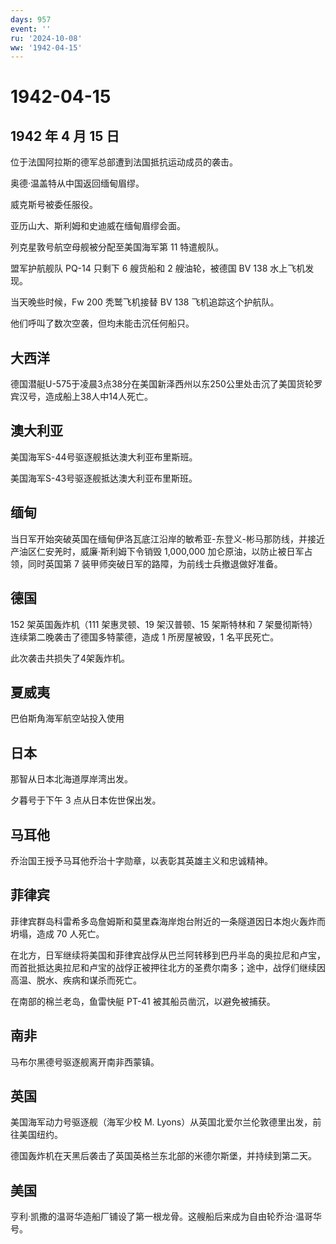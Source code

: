 ```yaml
---
days: 957
event: ''
ru: '2024-10-08'
ww: '1942-04-15'
---
```


# 1942-04-15

## 1942 年 4 月 15 日

位于法国阿拉斯的德军总部遭到法国抵抗运动成员的袭击。

奥德·温盖特从中国返回缅甸眉缪。

威克斯号被委任服役。

亚历山大、斯利姆和史迪威在缅甸眉缪会面。

列克星敦号航空母舰被分配至美国海军第 11 特遣舰队。

盟军护航舰队 PQ-14 只剩下 6 艘货船和 2 艘油轮，被德国 BV 138
水上飞机发现。

当天晚些时候，Fw 200 秃鹫飞机接替 BV 138 飞机追踪这个护航队。

他们呼叫了数次空袭，但均未能击沉任何船只。

## 大西洋

德国潜艇U-575于凌晨3点38分在美国新泽西州以东250公里处击沉了美国货轮罗宾汉号，造成船上38人中14人死亡。

## 澳大利亚

美国海军S-44号驱逐舰抵达澳大利亚布里斯班。

美国海军S-43号驱逐舰抵达澳大利亚布里斯班。

## 缅甸

当日军开始突破英国在缅甸伊洛瓦底江沿岸的敏希亚-东登义-彬马那防线，并接近产油区仁安羌时，威廉·斯利姆下令销毁
1,000,000 加仑原油，以防止被日军占领，同时英国第 7
装甲师突破日军的路障，为前线士兵撤退做好准备。

## 德国

152 架英国轰炸机（111 架惠灵顿、19 架汉普顿、15 架斯特林和 7
架曼彻斯特）连续第二晚袭击了德国多特蒙德，造成 1 所房屋被毁，1
名平民死亡。

此次袭击共损失了4架轰炸机。

## 夏威夷

巴伯斯角海军航空站投入使用

## 日本

那智从日本北海道厚岸湾出发。

夕暮号于下午 3 点从日本佐世保出发。

## 马耳他

乔治国王授予马耳他乔治十字勋章，以表彰其英雄主义和忠诚精神。

## 菲律宾

菲律宾群岛科雷希多岛詹姆斯和莫里森海岸炮台附近的一条隧道因日本炮火轰炸而坍塌，造成
70 人死亡。

在北方，日军继续将美国和菲律宾战俘从巴兰阿转移到巴丹半岛的奥拉尼和卢宝，而首批抵达奥拉尼和卢宝的战俘正被押往北方的圣费尔南多；途中，战俘们继续因高温、脱水、疾病和谋杀而死亡。

在南部的棉兰老岛，鱼雷快艇 PT-41 被其船员凿沉，以避免被捕获。

## 南非

马布尔黑德号驱逐舰离开南非西蒙镇。

## 英国

美国海军动力号驱逐舰（海军少校 M.
Lyons）从英国北爱尔兰伦敦德里出发，前往美国纽约。

德国轰炸机在天黑后袭击了英国英格兰东北部的米德尔斯堡，并持续到第二天。

## 美国

亨利·凯撒的温哥华造船厂铺设了第一根龙骨。这艘船后来成为自由轮乔治·温哥华号。